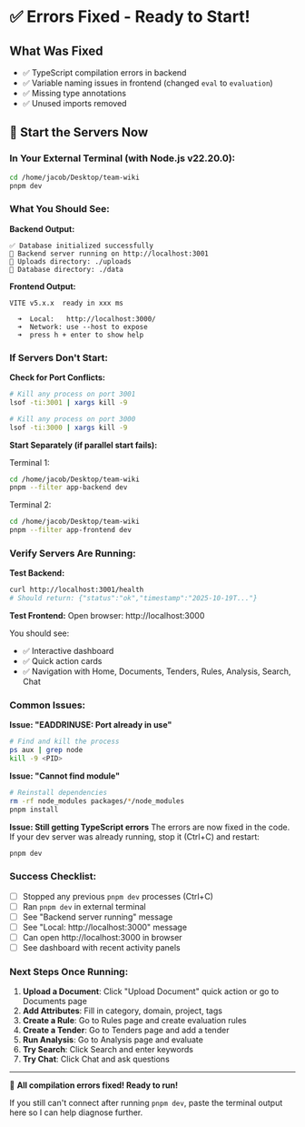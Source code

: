 # ✅ Errors Fixed - Ready to Start!

## What Was Fixed

- ✅ TypeScript compilation errors in backend
- ✅ Variable naming issues in frontend (changed `eval` to `evaluation`)
- ✅ Missing type annotations
- ✅ Unused imports removed

## 🚀 Start the Servers Now

### In Your External Terminal (with Node.js v22.20.0):

```bash
cd /home/jacob/Desktop/team-wiki
pnpm dev
```

### What You Should See:

**Backend Output:**

```
✅ Database initialized successfully
🚀 Backend server running on http://localhost:3001
📁 Uploads directory: ./uploads
💾 Database directory: ./data
```

**Frontend Output:**

```
VITE v5.x.x  ready in xxx ms

  ➜  Local:   http://localhost:3000/
  ➜  Network: use --host to expose
  ➜  press h + enter to show help
```

### If Servers Don't Start:

**Check for Port Conflicts:**

```bash
# Kill any process on port 3001
lsof -ti:3001 | xargs kill -9

# Kill any process on port 3000
lsof -ti:3000 | xargs kill -9
```

**Start Separately (if parallel start fails):**

Terminal 1:

```bash
cd /home/jacob/Desktop/team-wiki
pnpm --filter app-backend dev
```

Terminal 2:

```bash
cd /home/jacob/Desktop/team-wiki
pnpm --filter app-frontend dev
```

### Verify Servers Are Running:

**Test Backend:**

```bash
curl http://localhost:3001/health
# Should return: {"status":"ok","timestamp":"2025-10-19T..."}
```

**Test Frontend:**
Open browser: http://localhost:3000

You should see:

- ✅ Interactive dashboard
- ✅ Quick action cards
- ✅ Navigation with Home, Documents, Tenders, Rules, Analysis, Search, Chat

### Common Issues:

**Issue: "EADDRINUSE: Port already in use"**

```bash
# Find and kill the process
ps aux | grep node
kill -9 <PID>
```

**Issue: "Cannot find module"**

```bash
# Reinstall dependencies
rm -rf node_modules packages/*/node_modules
pnpm install
```

**Issue: Still getting TypeScript errors**
The errors are now fixed in the code. If your dev server was already running, stop it (Ctrl+C) and restart:

```bash
pnpm dev
```

### Success Checklist:

- [ ] Stopped any previous `pnpm dev` processes (Ctrl+C)
- [ ] Ran `pnpm dev` in external terminal
- [ ] See "Backend server running" message
- [ ] See "Local: http://localhost:3000" message
- [ ] Can open http://localhost:3000 in browser
- [ ] See dashboard with recent activity panels

### Next Steps Once Running:

1. **Upload a Document**: Click "Upload Document" quick action or go to Documents page
2. **Add Attributes**: Fill in category, domain, project, tags
3. **Create a Rule**: Go to Rules page and create evaluation rules
4. **Create a Tender**: Go to Tenders page and add a tender
5. **Run Analysis**: Go to Analysis page and evaluate
6. **Try Search**: Click Search and enter keywords
7. **Try Chat**: Click Chat and ask questions

---

🎉 **All compilation errors fixed! Ready to run!**

If you still can't connect after running `pnpm dev`, paste the terminal output here so I can help diagnose further.
